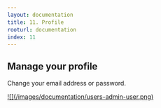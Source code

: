 ```yaml
---
layout: documentation
title: 11. Profile
rooturl: documentation
index: 11
---
```


## Manage your profile

Change your email address or password.

<a href="/images/documentation/users-admin-user.png" data-gallery="enabled">
![](/images/documentation/users-admin-user.png)
</a>